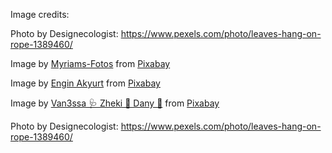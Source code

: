 Image credits:

Photo by Designecologist: https://www.pexels.com/photo/leaves-hang-on-rope-1389460/

Image by <a href="https://pixabay.com/users/myriams-fotos-1627417/?utm_source=link-attribution&amp;utm_medium=referral&amp;utm_campaign=image&amp;utm_content=5548304">Myriams-Fotos</a> from <a href="https://pixabay.com//?utm_source=link-attribution&amp;utm_medium=referral&amp;utm_campaign=image&amp;utm_content=5548304">Pixabay</a>

Image by <a href="https://pixabay.com/users/engin_akyurt-3656355/?utm_source=link-attribution&amp;utm_medium=referral&amp;utm_campaign=image&amp;utm_content=1838210">Engin Akyurt</a> from <a href="https://pixabay.com//?utm_source=link-attribution&amp;utm_medium=referral&amp;utm_campaign=image&amp;utm_content=1838210">Pixabay</a>

Image by <a href="https://pixabay.com/users/k-e-k-u-l-é-13670757/?utm_source=link-attribution&amp;utm_medium=referral&amp;utm_campaign=image&amp;utm_content=5248183">Van3ssa 🩺 Zheki 🙏 Dany 🎹</a> from <a href="https://pixabay.com//?utm_source=link-attribution&amp;utm_medium=referral&amp;utm_campaign=image&amp;utm_content=5248183">Pixabay</a>

Photo by Designecologist: https://www.pexels.com/photo/leaves-hang-on-rope-1389460/
